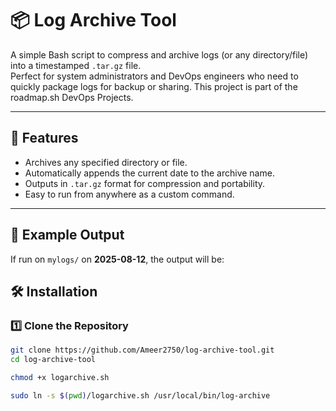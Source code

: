 # 📦 Log Archive Tool

A simple Bash script to compress and archive logs (or any directory/file) into a timestamped `.tar.gz` file.  
Perfect for system administrators and DevOps engineers who need to quickly package logs for backup or sharing.
This project is part of the roadmap.sh DevOps Projects.


---

## 🚀 Features
- Archives any specified directory or file.
- Automatically appends the current date to the archive name.
- Outputs in `.tar.gz` format for compression and portability.
- Easy to run from anywhere as a custom command.

---

## 📂 Example Output
If run on `mylogs/` on **2025-08-12**, the output will be:

## 🛠 Installation

### 1️⃣ Clone the Repository
```bash
git clone https://github.com/Ameer2750/log-archive-tool.git
cd log-archive-tool

chmod +x logarchive.sh

sudo ln -s $(pwd)/logarchive.sh /usr/local/bin/log-archive
